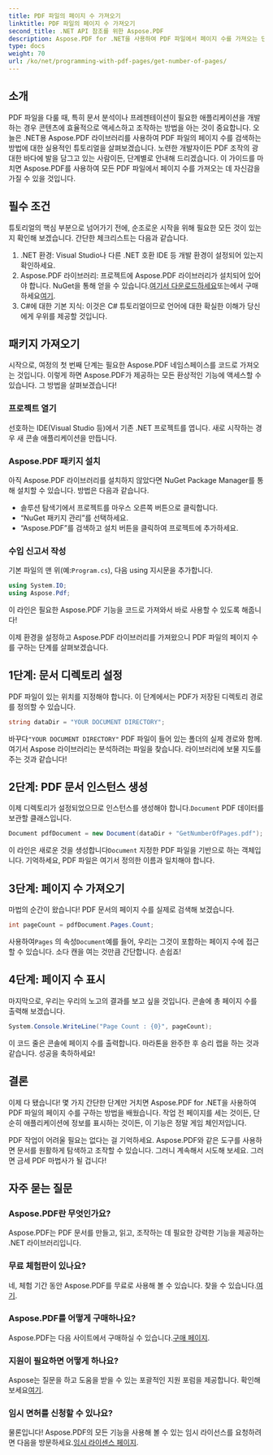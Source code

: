 ```yaml
---
title: PDF 파일의 페이지 수 가져오기
linktitle: PDF 파일의 페이지 수 가져오기
second_title: .NET API 참조를 위한 Aspose.PDF
description: Aspose.PDF for .NET을 사용하여 PDF 파일에서 페이지 수를 가져오는 단계별 가이드. 구현하기 쉽고 프로젝트에 이상적입니다.
type: docs
weight: 70
url: /ko/net/programming-with-pdf-pages/get-number-of-pages/
---
```

## 소개

PDF 파일을 다룰 때, 특히 문서 분석이나 프레젠테이션이 필요한 애플리케이션을 개발하는 경우 콘텐츠에 효율적으로 액세스하고 조작하는 방법을 아는 것이 중요합니다. 오늘은 .NET용 Aspose.PDF 라이브러리를 사용하여 PDF 파일의 페이지 수를 검색하는 방법에 대한 실용적인 튜토리얼을 살펴보겠습니다. 노련한 개발자이든 PDF 조작의 광대한 바다에 발을 담그고 있는 사람이든, 단계별로 안내해 드리겠습니다. 이 가이드를 마치면 Aspose.PDF를 사용하여 모든 PDF 파일에서 페이지 수를 가져오는 데 자신감을 가질 수 있을 것입니다.

## 필수 조건

튜토리얼의 핵심 부분으로 넘어가기 전에, 순조로운 시작을 위해 필요한 모든 것이 있는지 확인해 보겠습니다. 간단한 체크리스트는 다음과 같습니다.

1. .NET 환경: Visual Studio나 다른 .NET 호환 IDE 등 개발 환경이 설정되어 있는지 확인하세요.
2.  Aspose.PDF 라이브러리: 프로젝트에 Aspose.PDF 라이브러리가 설치되어 있어야 합니다. NuGet을 통해 얻을 수 있습니다.[여기서 다운로드하세요](https://releases.aspose.com/pdf/net/)또는에서 구매하세요[여기](https://purchase.aspose.com/buy).
3. C#에 대한 기본 지식: 이것은 C# 튜토리얼이므로 언어에 대한 확실한 이해가 당신에게 우위를 제공할 것입니다.

## 패키지 가져오기

시작으로, 여정의 첫 번째 단계는 필요한 Aspose.PDF 네임스페이스를 코드로 가져오는 것입니다. 이렇게 하면 Aspose.PDF가 제공하는 모든 환상적인 기능에 액세스할 수 있습니다. 그 방법을 살펴보겠습니다!

### 프로젝트 열기

선호하는 IDE(Visual Studio 등)에서 기존 .NET 프로젝트를 엽니다. 새로 시작하는 경우 새 콘솔 애플리케이션을 만듭니다. 

### Aspose.PDF 패키지 설치

아직 Aspose.PDF 라이브러리를 설치하지 않았다면 NuGet Package Manager를 통해 설치할 수 있습니다. 방법은 다음과 같습니다.

- 솔루션 탐색기에서 프로젝트를 마우스 오른쪽 버튼으로 클릭합니다.
- “NuGet 패키지 관리”를 선택하세요.
- “Aspose.PDF”를 검색하고 설치 버튼을 클릭하여 프로젝트에 추가하세요.

### 수입 신고서 작성

 기본 파일의 맨 위(예:`Program.cs`), 다음 using 지시문을 추가합니다.

```csharp
using System.IO;
using Aspose.Pdf;
```

이 라인은 필요한 Aspose.PDF 기능을 코드로 가져와서 바로 사용할 수 있도록 해줍니다!

이제 환경을 설정하고 Aspose.PDF 라이브러리를 가져왔으니 PDF 파일의 페이지 수를 구하는 단계를 살펴보겠습니다.

## 1단계: 문서 디렉토리 설정

PDF 파일이 있는 위치를 지정해야 합니다. 이 단계에서는 PDF가 저장된 디렉토리 경로를 정의할 수 있습니다.

```csharp
string dataDir = "YOUR DOCUMENT DIRECTORY";
```
 바꾸다`"YOUR DOCUMENT DIRECTORY"` PDF 파일이 들어 있는 폴더의 실제 경로와 함께. 여기서 Aspose 라이브러리는 분석하려는 파일을 찾습니다. 라이브러리에 보물 지도를 주는 것과 같습니다!

## 2단계: PDF 문서 인스턴스 생성

 이제 디렉토리가 설정되었으므로 인스턴스를 생성해야 합니다.`Document` PDF 데이터를 보관할 클래스입니다.

```csharp
Document pdfDocument = new Document(dataDir + "GetNumberOfPages.pdf");
```
 이 라인은 새로운 것을 생성합니다`Document` 지정한 PDF 파일을 기반으로 하는 객체입니다. 기억하세요, PDF 파일은 여기서 정의한 이름과 일치해야 합니다.

## 3단계: 페이지 수 가져오기

마법의 순간이 왔습니다! PDF 문서의 페이지 수를 실제로 검색해 보겠습니다.

```csharp
int pageCount = pdfDocument.Pages.Count;
```
 사용하여`Pages` 의 속성`Document`예를 들어, 우리는 그것이 포함하는 페이지 수에 접근할 수 있습니다. 소다 캔을 여는 것만큼 간단합니다. 손쉽죠!

## 4단계: 페이지 수 표시

마지막으로, 우리는 우리의 노고의 결과를 보고 싶을 것입니다. 콘솔에 총 페이지 수를 출력해 보겠습니다.

```csharp
System.Console.WriteLine("Page Count : {0}", pageCount);
```
이 코드 줄은 콘솔에 페이지 수를 출력합니다. 마라톤을 완주한 후 승리 랩을 하는 것과 같습니다. 성공을 축하하세요!

## 결론

이제 다 됐습니다! 몇 가지 간단한 단계만 거치면 Aspose.PDF for .NET을 사용하여 PDF 파일의 페이지 수를 구하는 방법을 배웠습니다. 작업 전 페이지를 세는 것이든, 단순히 애플리케이션에 정보를 표시하는 것이든, 이 기능은 정말 게임 체인저입니다. 

PDF 작업이 어려울 필요는 없다는 걸 기억하세요. Aspose.PDF와 같은 도구를 사용하면 문서를 원활하게 탐색하고 조작할 수 있습니다. 그러니 계속해서 시도해 보세요. 그러면 금세 PDF 마법사가 될 겁니다!

## 자주 묻는 질문

### Aspose.PDF란 무엇인가요?
Aspose.PDF는 PDF 문서를 만들고, 읽고, 조작하는 데 필요한 강력한 기능을 제공하는 .NET 라이브러리입니다.

### 무료 체험판이 있나요?
 네, 체험 기간 동안 Aspose.PDF를 무료로 사용해 볼 수 있습니다. 찾을 수 있습니다.[여기](https://releases.aspose.com/).

### Aspose.PDF를 어떻게 구매하나요?
 Aspose.PDF는 다음 사이트에서 구매하실 수 있습니다.[구매 페이지](https://purchase.aspose.com/buy).

### 지원이 필요하면 어떻게 하나요?
 Aspose는 질문을 하고 도움을 받을 수 있는 포괄적인 지원 포럼을 제공합니다. 확인해 보세요[여기](https://forum.aspose.com/c/pdf/10).

### 임시 면허를 신청할 수 있나요?
 물론입니다! Aspose.PDF의 모든 기능을 사용해 볼 수 있는 임시 라이선스를 요청하려면 다음을 방문하세요.[임시 라이센스 페이지](https://purchase.aspose.com/temporary-license/).